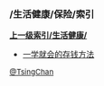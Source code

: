 ### /生活健康/保险/索引


**[上一级索引/生活健康/](/生活健康/)**

- [一学就会的存钱方法](/生活健康/保险/一学就会的存钱方法)


<font size=2 color='grey'> [@TsingChan](https://github.com/tsingchan) </font>

